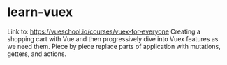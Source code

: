# learn-vuex

Link to: https://vueschool.io/courses/vuex-for-everyone
Creating a shopping cart with Vue and then progressively dive into Vuex features as we need them. Piece by piece replace parts of application with mutations, getters, and actions.
